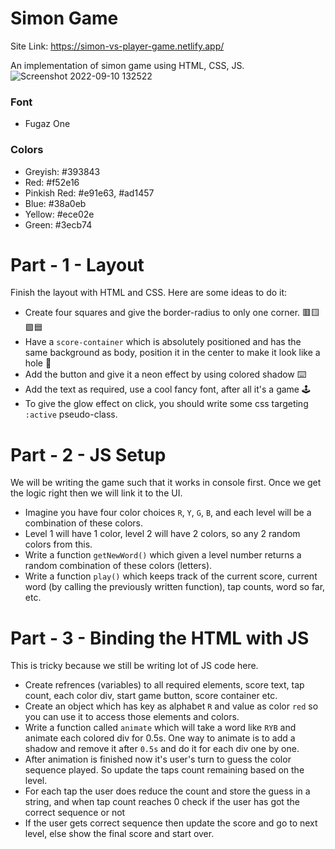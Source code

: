# Simon Game

Site Link: https://simon-vs-player-game.netlify.app/

An implementation of simon game using HTML, CSS, JS.
![Screenshot 2022-09-10 132522](https://user-images.githubusercontent.com/92965519/189474564-051ee120-a20c-46a4-9664-8dba00ec9757.png)



### Font
- Fugaz One

### Colors
- Greyish: #393843
- Red: #f52e16
- Pinkish Red: #e91e63, #ad1457
- Blue: #38a0eb
- Yellow: #ece02e
- Green: #3ecb74

# Part - 1 - Layout

Finish the layout with HTML and CSS. Here are some ideas to do it:
- Create four squares and give the border-radius to only one corner. 🟥🟨🟩🟦
- Have a `score-container` which is absolutely positioned and has the same background as body, position it in the center to make it look like a hole 🍩
- Add the button and give it a neon effect by using colored shadow ⌨️
- Add the text as required, use a cool fancy font, after all it's a game 🕹
- To give the glow effect on click, you should write some css targeting `:active` pseudo-class.

# Part - 2 - JS Setup

We will be writing the game such that it works in console first. Once we get the logic right then we will link it to the UI.
- Imagine you have four color choices `R`, `Y`, `G`, `B`, and each level will be a combination of these colors.
- Level 1 will have 1 color, level 2 will have 2 colors, so any 2 random colors from this.
- Write a function `getNewWord()` which given a level number returns a random combination of these colors (letters).
- Write a function `play()` which keeps track of the current score, current word (by calling the previously written function), tap counts, word so far, etc.

# Part - 3 - Binding the HTML with JS

This is tricky because we still be writing lot of JS code here.
- Create refrences (variables) to all required elements, score text, tap count, each color div, start game button, score container etc.
- Create an object which has key as alphabet `R` and value as color `red` so you can use it to access those elements and colors.
- Write a function called `animate` which will take a word like `RYB` and animate each colored div for 0.5s. One way to animate is to add a shadow and remove it after `0.5s` and do it for each div one by one.
- After animation is finished now it's user's turn to guess the color sequence played. So update the taps count remaining based on the level.
- For each tap the user does reduce the count and store the guess in a string, and when tap count reaches 0 check if the user has got the correct sequence or not
- If the user gets correct sequence then update the score and go to next level, else show the final score and start over.

